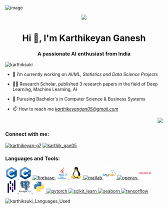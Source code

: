 ![image](https://github.com/user-attachments/assets/ce376ca9-fa39-443e-bd14-887ba42825ee)<p align="center"><img src="B.png" /> </p>
<h1 align="center">Hi 👋, I'm Karthikeyan Ganesh</h1>
<h3 align="center">A passionate AI enthusiast from India</h3>
<p align="left"> <img src="https://komarev.com/ghpvc/?username=karthiksuki&label=Profile%20views&color=0e75b6&style=flat" alt="karthiksuki" /> </p>


- 🔭 I’m currently working on *AI/ML, Statistics and Data Science Projects*
  
- 👨‍💻 Research Scholar, published 3 research papers in the field of Deep Learning, Machine Learning, AI

- 💬 Purusing Bachelor's in Computer Science & Business Systems
  
- 📫 How to reach me *karthikeyangan05@gmail.com*
  
<p align="right"> <img src="https://th.bing.com/th/id/R.aace76b625b36d67622cc181506c84a3?rik=dn7r6ybndjxn5g&riu=http%3a%2f%2f4.bp.blogspot.com%2f-66FKWAqHb3U%2fU-ZoMM16dqI%2fAAAAAAAAEv8%2fTu3XMqcoaWk%2fs1600%2fHello-World.jpg&ehk=jKakrWJgxRqqCfYQLhDLr1hu%2bzEOGtmE%2b3SQIaWkjgU%3d&risl=&pid=ImgRaw&r=0"> </p>
<h3 align="left">Connect with me:</h3>
<p align="left">
<a href="https://www.linkedin.com/in/karthikeyan-g7/" target="blank"><img align="center" src="https://raw.githubusercontent.com/rahuldkjain/github-profile-readme-generator/master/src/images/icons/Social/linked-in-alt.svg" alt="karthikeyan-g7" height="30" width="40" /></a>
<a href="https://leetcode.com/u/karthik_gan05/" target="blank"><img align="center" src="https://raw.githubusercontent.com/rahuldkjain/github-profile-readme-generator/master/src/images/icons/Social/leet-code.svg" alt="karthik_gan05" height="30" width="40" /></a>
</p>

<h3 align="left">Languages and Tools:</h3>
<p align="left"> <a href="https://www.cprogramming.com/" target="_blank" rel="noreferrer"> <img src="https://raw.githubusercontent.com/devicons/devicon/master/icons/c/c-original.svg" alt="c" width="40" height="40"/> </a> <a href="https://www.w3schools.com/cpp/" target="_blank" rel="noreferrer"> <img src="https://raw.githubusercontent.com/devicons/devicon/master/icons/cplusplus/cplusplus-original.svg" alt="cplusplus" width="40" height="40"/> </a> <a href="https://firebase.google.com/" target="_blank" rel="noreferrer"> <img src="https://www.vectorlogo.zone/logos/firebase/firebase-icon.svg" alt="firebase" width="40" height="40"/> </a> <a href="https://www.java.com" target="_blank" rel="noreferrer"> <img src="https://raw.githubusercontent.com/devicons/devicon/master/icons/java/java-original.svg" alt="java" width="40" height="40"/> </a> <a href="https://www.linux.org/" target="_blank" rel="noreferrer"> <img src="https://raw.githubusercontent.com/devicons/devicon/master/icons/linux/linux-original.svg" alt="linux" width="40" height="40"/> </a> <a href="https://www.mathworks.com/" target="_blank" rel="noreferrer"> <img src="https://upload.wikimedia.org/wikipedia/commons/2/21/Matlab_Logo.png" alt="matlab" width="40" height="40"/> </a> <a href="https://www.mysql.com/" target="_blank" rel="noreferrer"> <img src="https://raw.githubusercontent.com/devicons/devicon/master/icons/mysql/mysql-original-wordmark.svg" alt="mysql" width="40" height="40"/> </a> <a href="https://opencv.org/" target="_blank" rel="noreferrer"> <img src="https://www.vectorlogo.zone/logos/opencv/opencv-icon.svg" alt="opencv" width="40" height="40"/> </a> <a href="https://www.oracle.com/" target="_blank" rel="noreferrer"> <img src="https://raw.githubusercontent.com/devicons/devicon/master/icons/oracle/oracle-original.svg" alt="oracle" width="40" height="40"/> </a> <a href="https://pandas.pydata.org/" target="_blank" rel="noreferrer"> <img src="https://raw.githubusercontent.com/devicons/devicon/2ae2a900d2f041da66e950e4d48052658d850630/icons/pandas/pandas-original.svg" alt="pandas" width="40" height="40"/> </a> <a href="https://www.postgresql.org" target="_blank" rel="noreferrer"> <img src="https://raw.githubusercontent.com/devicons/devicon/master/icons/postgresql/postgresql-original-wordmark.svg" alt="postgresql" width="40" height="40"/> </a> <a href="https://www.python.org" target="_blank" rel="noreferrer"> <img src="https://raw.githubusercontent.com/devicons/devicon/master/icons/python/python-original.svg" alt="python" width="40" height="40"/> </a> <a href="https://pytorch.org/" target="_blank" rel="noreferrer"> <img src="https://www.vectorlogo.zone/logos/pytorch/pytorch-icon.svg" alt="pytorch" width="40" height="40"/> </a> <a href="https://scikit-learn.org/" target="_blank" rel="noreferrer"> <img src="https://upload.wikimedia.org/wikipedia/commons/0/05/Scikit_learn_logo_small.svg" alt="scikit_learn" width="40" height="40"/> </a> <a href="https://seaborn.pydata.org/" target="_blank" rel="noreferrer"> <img src="https://seaborn.pydata.org/_images/logo-mark-lightbg.svg" alt="seaborn" width="40" height="40"/> </a> <a href="https://www.tensorflow.org" target="_blank" rel="noreferrer"> <img src="https://www.vectorlogo.zone/logos/tensorflow/tensorflow-icon.svg" alt="tensorflow" width="40" height="40"/> </a> </p>

<p><img align="center" src="https://github-readme-stats.vercel.app/api/top-langs?username=karthiksuki&show_icons=true&locale=en&layout=compact" alt="karthiksuki_Languages_Used" /></p>
